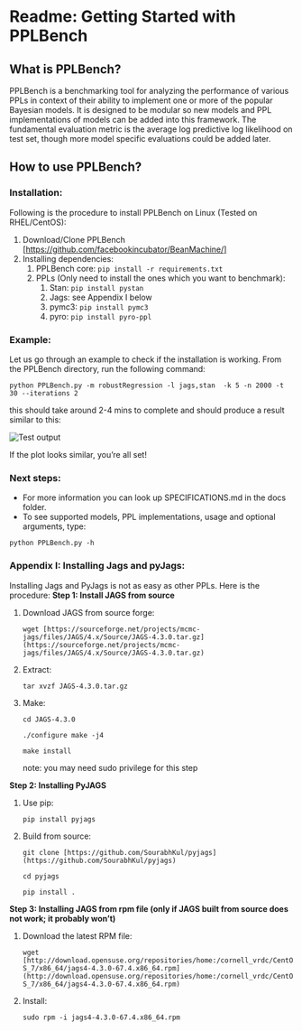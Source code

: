 # Readme: Getting Started with PPLBench

## What is PPLBench?

PPLBench is a benchmarking tool for analyzing the performance of various PPLs in context of their ability to implement one or more of the popular Bayesian models. It is designed to be modular so new models and PPL implementations of models can be added into this framework. The fundamental evaluation metric is the average log predictive log likelihood on test set, though more model specific evaluations could be added later.

## How to use PPLBench?

### Installation:

Following is the procedure to install PPLBench on Linux (Tested on RHEL/CentOS):

1. Download/Clone PPLBench [https://github.com/facebookincubator/BeanMachine/]
2. Installing dependencies:
    1. PPLBench core:
        `pip install -r requirements.txt`
    2. PPLs (Only need to install the ones which you want to benchmark):
        1. Stan:
            `pip install pystan`
        2. Jags:
            see Appendix I below
        3. pymc3:
            `pip install pymc3`
        4. pyro:
            `pip install pyro-ppl`

### Example:

Let us go through an example to check if the installation is working. From the PPLBench directory, run the following command:

```
python PPLBench.py -m robustRegression -l jags,stan  -k 5 -n 2000 -t 30 --iterations 2
```

this should take around 2-4 mins to complete and should produce a result similar to this:

![Test output](docs/readme_test_output.png)

If the plot looks similar, you’re all set!

### Next steps:

* For more information you can look up SPECIFICATIONS.md in the docs folder.
* To see supported models, PPL implementations, usage and optional arguments, type:

```
python PPLBench.py -h
```

### Appendix I: Installing Jags and pyJags:

Installing Jags and PyJags is not as easy as other PPLs. Here is the procedure:
****Step 1: Install JAGS from source****

1. Download JAGS from source forge:

    `wget [https://sourceforge.net/projects/mcmc-jags/files/JAGS/4.x/Source/JAGS-4.3.0.tar.gz](https://sourceforge.net/projects/mcmc-jags/files/JAGS/4.x/Source/JAGS-4.3.0.tar.gz)`
2. Extract:

    `tar xvzf JAGS-4.3.0.tar.gz`
3. Make:

    `cd JAGS-4.3.0`
    
    `./configure make -j4` 
    
    `make install`
    
    note: you may need sudo privilege for this step

****Step 2: Installing PyJAGS****

1. Use pip:

    `pip install pyjags`
2. Build from source:

    `git clone [https://github.com/SourabhKul/pyjags](https://github.com/SourabhKul/pyjags)`
    
    `cd pyjags`
    
    `pip install .`

****Step 3: Installing JAGS from rpm file (**only** **if** JAGS built from source does not work; it probably won’t)****

1. Download the latest RPM file:

    `wget [http://download.opensuse.org/repositories/home:/cornell_vrdc/CentOS_7/x86_64/jags4-4.3.0-67.4.x86_64.rpm](http://download.opensuse.org/repositories/home:/cornell_vrdc/CentOS_7/x86_64/jags4-4.3.0-67.4.x86_64.rpm)`
2. Install:

    `sudo rpm -i jags4-4.3.0-67.4.x86_64.rpm`
